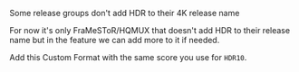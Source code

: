 Some release groups don't add HDR to their 4K release name

For now it's only FraMeSToR/HQMUX that doesn't add HDR to their release name but in the feature we can add more to it if needed.

Add this Custom Format with the same score you use for `HDR10`.
